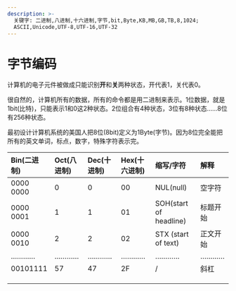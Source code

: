 ```yaml
---
description: >-
  关键字: 二进制,八进制,十六进制,字节,bit,Byte,KB,MB,GB,TB,8,1024;
  ASCII,Unicode,UTF-8,UTF-16,UTF-32
---
```


# 字节编码

计算机的电子元件被做成只能识别**开**和**关**两种状态，开代表1，关代表0。

很自然的，计算机所有的数据，所有的命令都是用二进制来表示。1位数据，就是1bit\(比特\)，只能表示1和0这2种状态。2位组合有4种状态，3位有8种状态……8位有256种状态。

最初设计计算机系统的美国人把8位\(8bit\)定义为1Byte\(字节\)。因为8位完全能把所有的英文单词，标点，数字，特殊字符表示完。

| Bin\(二进制\) | Oct\(八进制\) | Dec\(十进制\) | Hex\(十六进制\) | 缩写/字符 | 解释 |
| :--- | :--- | :--- | :--- | :--- | :--- |
| 0000 0000 | 0 | 0 | 00 | NUL\(null\) | 空字符 |
| 0000 0001 | 1 | 1 | 01 | SOH\(start of headline\) | 标题开始 |
| 0000 0010 | 2 | 2 | 02 | STX \(start of text\) | 正文开始 |
| ………… | ………… | ………… | ………… | ………… | ………… |
| 00101111 | 57 | 47 | 2F | / | 斜杠 |
|  |  |  |  |  |  |
|  |  |  |  |  |  |
|  |  |  |  |  |  |



